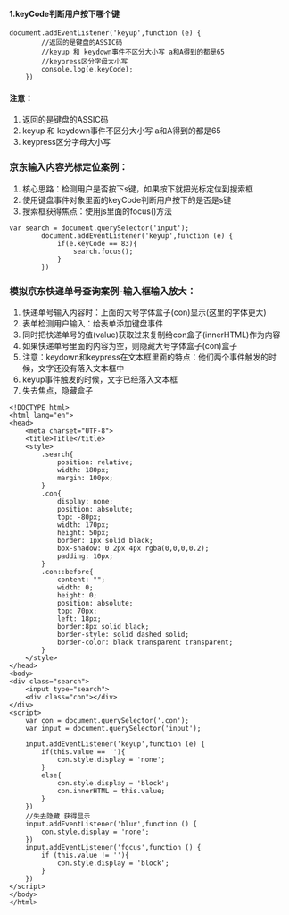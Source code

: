 #### 1.keyCode判断用户按下哪个键

```
document.addEventListener('keyup',function (e) {
        //返回的是键盘的ASSIC码
		//keyup 和 keydown事件不区分大小写 a和A得到的都是65
		//keypress区分字母大小写
        console.log(e.keyCode);
    })
```

#### 注意：

1.  返回的是键盘的ASSIC码
2.  keyup 和 keydown事件不区分大小写 a和A得到的都是65
3.  keypress区分字母大小写

### 京东输入内容光标定位案例：

1.  核心思路：检测用户是否按下s键，如果按下就把光标定位到搜索框
2.  使用键盘事件对象里面的keyCode判断用户按下的是否是s键
3.  搜索框获得焦点：使用js里面的focus()方法

```
var search = document.querySelector('input');
		document.addEventListener('keyup',function (e) {
			if(e.keyCode == 83){
			    search.focus();
			}
        })
```

### 模拟京东快递单号查询案例-输入框输入放大：

1.  快递单号输入内容时：上面的大号字体盒子(con)显示(这里的字体更大)
2.  表单检测用户输入：给表单添加键盘事件
3.  同时把快递单号的值(value)获取过来复制给con盒子(innerHTML)作为内容
4.  如果快递单号里面的内容为空，则隐藏大号字体盒子(con)盒子
5.  注意：keydown和keypress在文本框里面的特点：他们两个事件触发的时候，文字还没有落入文本框中
6.  keyup事件触发的时候，文字已经落入文本框
7.  失去焦点，隐藏盒子

```
<!DOCTYPE html>
<html lang="en">
<head>
	<meta charset="UTF-8">
	<title>Title</title>
	<style>
		.search{
			position: relative;
			width: 180px;
			margin: 100px;
		}
		.con{
			display: none;
			position: absolute;
			top: -80px;
			width: 170px;
			height: 50px;
			border: 1px solid black;
			box-shadow: 0 2px 4px rgba(0,0,0,0.2);
			padding: 10px;
		}
		.con::before{
			content: "";
			width: 0;
			height: 0;
			position: absolute;
			top: 70px;
			left: 18px;
			border:8px solid black;
			border-style: solid dashed solid;
			border-color: black transparent transparent;
		}
	</style>
</head>
<body>
<div class="search">
	<input type="search">
	<div class="con"></div>
</div>
<script>
	var con = document.querySelector('.con');
	var input = document.querySelector('input');
	
	input.addEventListener('keyup',function (e) {
        if(this.value == ''){
            con.style.display = 'none';
        }
        else{
            con.style.display = 'block';
            con.innerHTML = this.value;
        }
    })
    //失去隐藏 获得显示
	input.addEventListener('blur',function () {
		con.style.display = 'none';
    })
    input.addEventListener('focus',function () {
		if (this.value != ''){
		    con.style.display = 'block';
		}
    })
</script>
</body>
</html>
```


